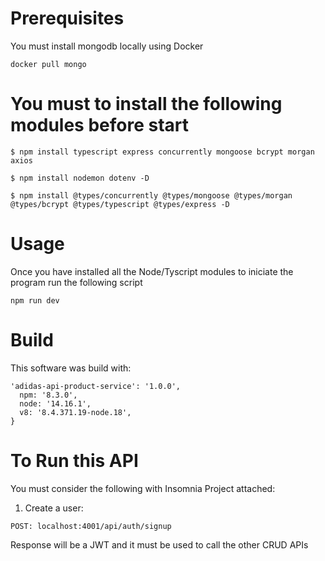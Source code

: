 # Prerequisites
You must install mongodb locally using Docker

```
docker pull mongo
```


# You must to install the following modules before start

```
$ npm install typescript express concurrently mongoose bcrypt morgan axios

$ npm install nodemon dotenv -D

$ npm install @types/concurrently @types/mongoose @types/morgan @types/bcrypt @types/typescript @types/express -D
```

# Usage
Once you have installed all the Node/Tyscript modules to iniciate the program run the following script
```
npm run dev
```
# Build
This software was build with: 
```
'adidas-api-product-service': '1.0.0',
  npm: '8.3.0',
  node: '14.16.1',
  v8: '8.4.371.19-node.18',
}
```
# To Run this API
You must consider the following with Insomnia Project attached:
1. Create a user:
```
POST: localhost:4001/api/auth/signup
```
Response will be a JWT and it must be used to call the other CRUD APIs





